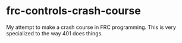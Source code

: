 # frc-controls-crash-course
My attempt to make a crash course in FRC programming. This is very specialized to the way 401 does things.

